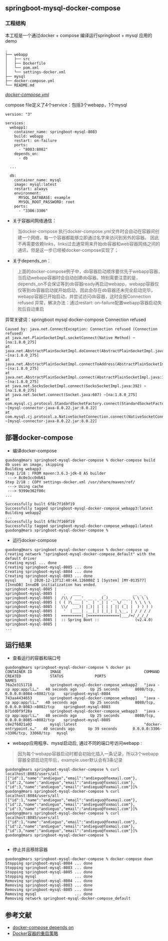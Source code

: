 ## springboot-mysql-docker-compose
### 工程结构

本工程是一个通过docker + compose 编译运行springboot + mysql 应用的demo

```
.
├── webapp
│   ├── src
│   ├── Dockerfile
│   └── pom.xml
│   └── settings-docker.xml
├── mysql
├── docker-compose.yml
└── README.md

```

[_docker-compose.yml_](docker-compose.yml)

compose file定义了4个service：包括3个webapp，1个mysql
```
version: "3"

services:
  webapp1:
    container_name: springboot-mysql-8083
    build: webapp
    restart: on-failure
    ports:
      - "8083:8082"
    depends_on:
      - db

  ...

  db:
    container_name: mysql
    image: mysql:latest
    restart: always
    environment:
      MYSQL_DATABASE: example
      MYSQL_ROOT_PASSWORD: root
    ports:
      - "3306:3306"

```

- 关于容器间网络通信：
> 当docker-compose 执行docker-compose.yml文件时会自动在容器间创建一个网络，每一个容器都能够立即通过名字来访问到另外的容器。 因此不再需要依赖links，links过去通常用来开始db容器和web容器网络之间的通讯，但是这一步已经被docker-compose实现了；
- 关于depends_on：
> 上面的docker-compose例子中，db容器启动顺序要优先于webapp容器，当启动webapp容器时会自动创建db容器。特别需要注意的是，depends_on不会保证等到db容器ready再启动webapp，webapp容器仅仅等到db容器启动就开始启动，因此会存在db容器还未完全启动完毕，webapp容器已开始启动，并尝试访问db容器，这时会报Connection refused 异常，解决办法：通过restart: on-failure配置webapp容器启动失败后自动重启

异常关键词：springboot mysql docker-compose Connection refused

```
Caused by: java.net.ConnectException: Connection refused (Connection refused)
at java.net.PlainSocketImpl.socketConnect(Native Method) ~[na:1.8.0_275]
at java.net.AbstractPlainSocketImpl.doConnect(AbstractPlainSocketImpl.java:350) ~[na:1.8.0_275]
at java.net.AbstractPlainSocketImpl.connectToAddress(AbstractPlainSocketImpl.java:206) ~[na:1.8.0_275]
at java.net.AbstractPlainSocketImpl.connect(AbstractPlainSocketImpl.java:188) ~[na:1.8.0_275]
at java.net.SocksSocketImpl.connect(SocksSocketImpl.java:392) ~[na:1.8.0_275]
at java.net.Socket.connect(Socket.java:607) ~[na:1.8.0_275]
at com.mysql.cj.protocol.StandardSocketFactory.connect(StandardSocketFactory.java:155) ~[mysql-connector-java-8.0.22.jar:8.0.22]
at com.mysql.cj.protocol.a.NativeSocketConnection.connect(NativeSocketConnection.java:63) ~[mysql-connector-java-8.0.22.jar:8.0.22]
```


## 部署docker-compose

- 编译docker-compose
```
guodong@mars springboot-mysql-docker-compose % docker-compose build
db uses an image, skipping
Building webapp3
Step 1/18 : FROM maven:3.6.3-jdk-8 AS builder
 ---> 8c0e3cc0db61
Step 2/18 : COPY settings-docker.xml /usr/share/maven/ref/
 ---> Using cache
 ---> 9399e362f00c
...

Successfully built 6f8c7f169f19
Successfully tagged springboot-mysql-docker-compose_webapp3:latest
Building webapp2
...
Successfully built 6f8c7f169f19
Successfully tagged springboot-mysql-docker-compose_webapp1:latest
guodong@mars springboot-mysql-docker-compose % 

```

- 运行docker-compose

```
guodong@mars springboot-mysql-docker-compose % docker-compose up
Creating network "springboot-mysql-docker-compose_default" with the default driver
Creating mysql ... done
Creating springboot-mysql-8085 ... done
Creating springboot-mysql-8084 ... done
Creating springboot-mysql-8083 ... done
mysql      | 2020-12-13T12:40:44.126080Z 1 [System] [MY-013577] [InnoDB] InnoDB initialization has ended.
springboot-mysql-8085 | 
springboot-mysql-8085 |   .   ____          _            __ _ _
springboot-mysql-8085 |  /\\ / ___'_ __ _ _(_)_ __  __ _ \ \ \ \
springboot-mysql-8085 | ( ( )\___ | '_ | '_| | '_ \/ _` | \ \ \ \
springboot-mysql-8085 |  \\/  ___)| |_)| | | | | || (_| |  ) ) ) )
springboot-mysql-8085 |   '  |____| .__|_| |_|_| |_\__, | / / / /
springboot-mysql-8085 |  =========|_|==============|___/=/_/_/_/
springboot-mysql-8085 |  :: Spring Boot ::                (v2.4.0)
springboot-mysql-8085 | 
...

```

## 运行结果

- 查看运行的容器和端口号

```
guodong@mars springboot-mysql-docker-compose % docker ps 
CONTAINER ID        IMAGE                                     COMMAND                  CREATED             STATUS              PORTS                               NAMES
76a2e3151718        springboot-mysql-docker-compose_webapp2   "java -cp app:app/li…"   40 seconds ago      Up 25 seconds       8080/tcp, 0.0.0.0:8084->8082/tcp    springboot-mysql-8084
743aa4434653        springboot-mysql-docker-compose_webapp1   "java -cp app:app/li…"   40 seconds ago      Up 25 seconds       8080/tcp, 0.0.0.0:8083->8082/tcp    springboot-mysql-8083
b71dd0f9f28a        springboot-mysql-docker-compose_webapp3   "java -cp app:app/li…"   40 seconds ago      Up 25 seconds       8080/tcp, 0.0.0.0:8085->8082/tcp    springboot-mysql-8085
c8e2f6021a92        mysql:latest                              "docker-entrypoint.s…"   40 seconds ago      Up 39 seconds       0.0.0.0:3306->3306/tcp, 33060/tcp   mysql

```

- webapp应用程序、mysql启动后, 通过不同的端口号访问webapp :

> 因为每个webapp容器启动时都会初始化插入一条记录，所以3个webapp容器全部启动完毕后，example.user默认会有3条记录

```
guodong@mars springboot-mysql-docker-compose % curl localhost:8083/users/all
[{"id":1,"name":"andieguo","email":"andieguo@foxmail.com"},{"id":2,"name":"andieguo","email":"andieguo@foxmail.com"},{"id":3,"name":"andieguo","email":"andieguo@foxmail.com"}]%                                                                
guodong@mars springboot-mysql-docker-compose % curl localhost:8084/users/all
[{"id":1,"name":"andieguo","email":"andieguo@foxmail.com"},{"id":2,"name":"andieguo","email":"andieguo@foxmail.com"},{"id":3,"name":"andieguo","email":"andieguo@foxmail.com"}]%                                                                
guodong@mars springboot-mysql-docker-compose % curl localhost:8085/users/all
[{"id":1,"name":"andieguo","email":"andieguo@foxmail.com"},{"id":2,"name":"andieguo","email":"andieguo@foxmail.com"},{"id":3,"name":"andieguo","email":"andieguo@foxmail.com"}]%                                                                
guodong@mars springboot-mysql-docker-compose % 
                                                                                                                                         
```

- 停止并且移除容器
```
guodong@mars springboot-mysql-docker-compose % docker-compose down
Stopping springboot-mysql-8084 ... done
Stopping springboot-mysql-8083 ... done
Stopping springboot-mysql-8085 ... done
Stopping mysql                 ... done
Removing springboot-mysql-8084 ... done
Removing springboot-mysql-8083 ... done
Removing springboot-mysql-8085 ... done
Removing mysql                 ... done
Removing network springboot-mysql-docker-compose_default
```

## 参考文献

- [docker-compose depends on](https://docs.docker.com/compose/compose-file/#/dependson)
- [Docker容器的重启策略](DOCKER-RESTART.md)